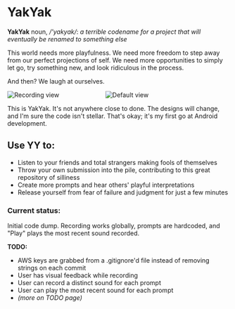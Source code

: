 YakYak 
======

**YakYak** noun, */'yakyak/*: *a terrible codename for a project that will eventually be renamed to something else*

This world needs more playfulness.  We need more freedom to step away from our perfect projections of self.  We need more opportunities to simply let go, try something new, and look ridiculous in the process.

And then?  We laugh at ourselves.

![](https://raw.githubusercontent.com/wiki/mynnx/YakYak/screenshot-1.png "Recording view")               ![](https://raw.githubusercontent.com/wiki/mynnx/YakYak/screenshot-2.png "Default view")


This is YakYak.  It's not anywhere close to done.  The designs will change, and I'm sure the code isn't stellar.  That's okay; it's my first go at Android development.

## Use YY to:

  * Listen to your friends and total strangers making fools of themselves
  * Throw your own submission into the pile, contributing to this great repository of silliness
  * Create more prompts and hear others' playful interpretations
  * Release yourself from fear of failure and judgment for just a few minutes
  

### Current status:
Initial code dump.  Recording works globally, prompts are hardcoded, and "Play" plays the most recent sound recorded.  

**TODO:**

  * AWS keys are grabbed from a .gitignore'd file instead of removing strings on each commit
  * User has visual feedback while recording
  * User can record a distinct sound for each prompt
  * User can play the most recent sound for each prompt
  * *(more on TODO page)*
  

